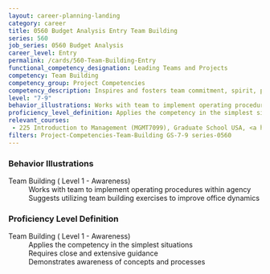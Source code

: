 ```yaml
---
layout: career-planning-landing
category: career
title: 0560 Budget Analysis Entry Team Building
series: 560
job_series: 0560 Budget Analysis
career_level: Entry
permalink: /cards/560-Team-Building-Entry
functional_competency_designation: Leading Teams and Projects
competency: Team Building
competency_group: Project Competencies
competency_description: Inspires and fosters team commitment, spirit, pride, and trust; facilitates cooperation and motivates team members to accomplish group goals
level: "7-9"
behavior_illustrations: Works with team to implement operating procedures within agency ? Suggests utilizing team building exercises to improve office dynamics
proficiency_level_definition: Applies the competency in the simplest situations ? Requires close and extensive guidance ? Demonstrates awareness of concepts and processes
relevant_courses: 
 - 225 Introduction to Management (MGMT7099), Graduate School USA, <a href="https://www.graduateschool.edu/solr-search/content?keys=MGMT7099">https://www.graduateschool.edu/solr-search/content?keys=MGMT7099</a>
filters: Project-Competencies-Team-Building GS-7-9 series-0560
---
```


<div class="desktop:grid-col-6 margin-y-205">
  <div class="border-top-05 bg-white padding-2 shadow-5 height-full members-hover border-1px border-gray-30 border-top-orange radius-lg">
    <h3>Behavior Illustrations</h3>
    <dl class="text-base"><dt>Team Building ( Level 1 - Awareness)</dt><dd>Works with team to implement operating procedures within agency </dd><dd> Suggests utilizing team building exercises to improve office dynamics</dd></dl>
  </div>
</div>
<div class="desktop:grid-col-6 margin-y-205">
  <div class="border-top-05 bg-white padding-2 shadow-5 height-full members-hover border-1px border-gray-30 border-top-orange radius-lg">
    <h3>Proficiency Level Definition</h3>
    <dl class="text-base"><dt>Team Building ( Level 1 - Awareness)</dt><dd>Applies the competency in the simplest situations </dd><dd> Requires close and extensive guidance </dd><dd> Demonstrates awareness of concepts and processes</dd></dl>
  </div>
</div>